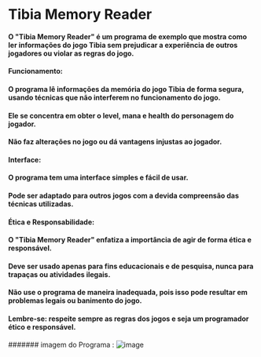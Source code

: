 # Tibia Memory Reader

#### O "Tibia Memory Reader" é um programa de exemplo que mostra como ler informações do jogo Tibia sem prejudicar a experiência de outros jogadores ou violar as regras do jogo.

#### Funcionamento:

#### O programa lê informações da memória do jogo Tibia de forma segura, usando técnicas que não interferem no funcionamento do jogo.
#### Ele se concentra em obter o level, mana e health do personagem do jogador.
#### Não faz alterações no jogo ou dá vantagens injustas ao jogador.

#### Interface:
#### O programa tem uma interface simples e fácil de usar.
#### Pode ser adaptado para outros jogos com a devida compreensão das técnicas utilizadas.

#### Ética e Responsabilidade:
#### O "Tibia Memory Reader" enfatiza a importância de agir de forma ética e responsável.
#### Deve ser usado apenas para fins educacionais e de pesquisa, nunca para trapaças ou atividades ilegais.
#### Não use o programa de maneira inadequada, pois isso pode resultar em problemas legais ou banimento do jogo.
#### Lembre-se: respeite sempre as regras dos jogos e seja um programador ético e responsável.

####### imagem do Programa : ![image](https://github.com/srnaja/TibiaMemoryReader/assets/139243138/3a7d08b7-7296-4060-811e-175bc2877d62)

